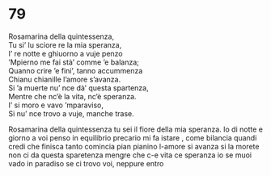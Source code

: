 # 79
  
Rosamarina della quintessenza,  
Tu si’ lu sciore re la mia speranza,  
I’ re notte e ghiuorno a vuje penzo  
’Mpierno me fai stà’ comme ’e balanza;  
Quanno crire ’e fini’, tanno accummenza  
Chianu chianille l’amore s’avanza.  
Si ’a muerte nu’ nce dà’ questa spartenza,  
Mentre che nc’è la vita, nc’è speranza.  
I’ si moro e vavo ’mparaviso,  
Si nu’ nce trovo a vuje, manche trase.

Rosamarina della quintessenza
tu sei il fiore della mia speranza.
Io di notte e giorno a voi penso
in equilibrio precario mi fa istare , come bilancia
quandi credi che finisca tanto comincia
pian pianino l-amore si avanza
si la morete non ci da questa sparetenza
mengre che c-e vita ce speranza
io se muoi vado in paradiso
se ci trovo voi, neppure entro
